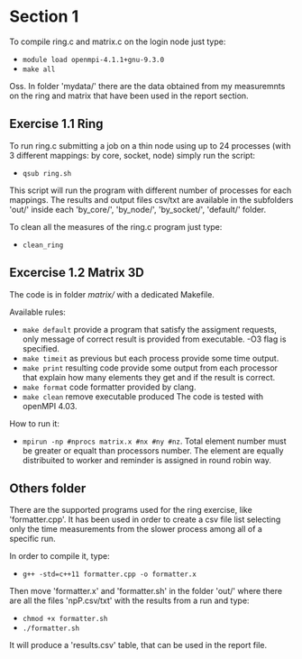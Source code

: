 # Section 1

To compile ring.c and matrix.c on the login node just type:
- `module load openmpi-4.1.1+gnu-9.3.0`
- `make all`

Oss. In folder 'mydata/' there are the data obtained from my measuremnts on the ring and matrix that have been used in the report section.

## Exercise 1.1 Ring

To run ring.c submitting a job on a thin node using up to 24 processes (with 3 different mappings: by core, socket, node) simply run the script:
- `qsub ring.sh`

This script will run the program with different number of processes for each mappings.
The results and output files csv/txt are available in the subfolders 'out/' inside each 'by_core/', 'by_node/', 'by_socket/', 'default/' folder.

To clean all the measures of the ring.c program just type:
- `clean_ring`

## Excercise 1.2 Matrix 3D

The code is in folder *matrix/* with a dedicated Makefile.

Available rules:

- `make default` provide a program that satisfy the assigment requests, only message of correct result is provided from executable. -O3 flag is specified.
- `make timeit` as previous but each process provide some time output.
- `make print` resulting code provide some output from each processor that explain how many elements they get and if the result is correct.
- `make format` code formatter provided by clang.
- `make clean` remove executable produced The code is tested with openMPI 4.03.

How to run it: 
- `mpirun -np #nprocs matrix.x #nx #ny #nz`. Total element number must be greater or equalt than processors number. The element are equally distribuited to worker and reminder is assigned in round robin way.

## Others folder

There are the supported programs used for the ring exercise, like 'formatter.cpp'.
It has been used in order to create a csv file list selecting only the time measurements from the slower process among all of a specific run.

In order to compile it, type:
- `g++ -std=c++11 formatter.cpp -o formatter.x`

Then move 'formatter.x' and 'formatter.sh' in the folder 'out/' where there are all the files 'npP.csv/txt' with the results from a run and type:
- `chmod +x formatter.sh`
- `./formatter.sh`

It will produce a 'results.csv' table, that can be used in the report file.


